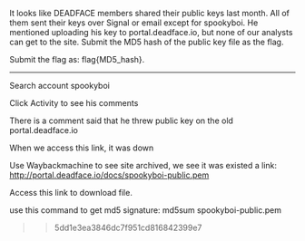It looks like DEADFACE members shared their public keys last month. All of them sent their keys over Signal or email except for spookyboi. He mentioned uploading his key to portal.deadface.io, but none of our analysts can get to the site. Submit the MD5 hash of the public key file as the flag.

Submit the flag as: flag{MD5_hash}.

----------------------------------------------------------------

Search account spookyboi

Click Activity to see his comments

There is a comment said that he threw public key on the old portal.deadface.io

When we access this link, it was down

Use Waybackmachine to see site archived, we see it was existed a link: http://portal.deadface.io/docs/spookyboi-public.pem

Access this link to download file.

use this command to get md5 signature: md5sum spookyboi-public.pem

>> 5dd1e3ea3846dc7f951cd816842399e7
